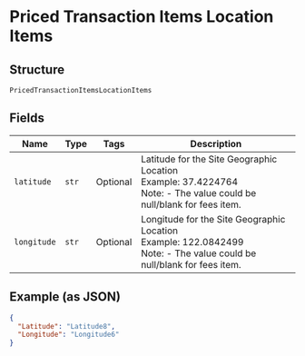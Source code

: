 
# Priced Transaction Items Location Items

## Structure

`PricedTransactionItemsLocationItems`

## Fields

| Name | Type | Tags | Description |
|  --- | --- | --- | --- |
| `latitude` | `str` | Optional | Latitude for the Site Geographic Location<br>Example: 37.4224764<br>Note: - The value could be null/blank for fees item. |
| `longitude` | `str` | Optional | Longitude for the Site Geographic Location<br>Example: 122.0842499<br>Note: - The value could be null/blank for fees item. |

## Example (as JSON)

```json
{
  "Latitude": "Latitude8",
  "Longitude": "Longitude6"
}
```

